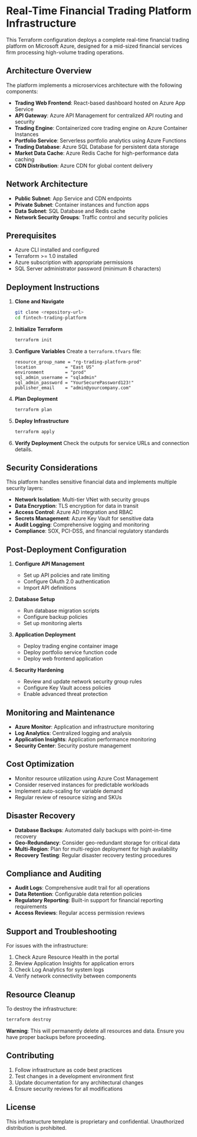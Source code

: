 # Real-Time Financial Trading Platform Infrastructure

This Terraform configuration deploys a complete real-time financial trading platform on Microsoft Azure, designed for a mid-sized financial services firm processing high-volume trading operations.

## Architecture Overview

The platform implements a microservices architecture with the following components:

- **Trading Web Frontend**: React-based dashboard hosted on Azure App Service
- **API Gateway**: Azure API Management for centralized API routing and security
- **Trading Engine**: Containerized core trading engine on Azure Container Instances
- **Portfolio Service**: Serverless portfolio analytics using Azure Functions
- **Trading Database**: Azure SQL Database for persistent data storage
- **Market Data Cache**: Azure Redis Cache for high-performance data caching
- **CDN Distribution**: Azure CDN for global content delivery

## Network Architecture

- **Public Subnet**: App Service and CDN endpoints
- **Private Subnet**: Container instances and function apps
- **Data Subnet**: SQL Database and Redis cache
- **Network Security Groups**: Traffic control and security policies

## Prerequisites

- Azure CLI installed and configured
- Terraform >= 1.0 installed
- Azure subscription with appropriate permissions
- SQL Server administrator password (minimum 8 characters)

## Deployment Instructions

1. **Clone and Navigate**
   ```bash
   git clone <repository-url>
   cd fintech-trading-platform
   ```

2. **Initialize Terraform**
   ```bash
   terraform init
   ```

3. **Configure Variables**
   Create a `terraform.tfvars` file:
   ```hcl
   resource_group_name = "rg-trading-platform-prod"
   location           = "East US"
   environment        = "prod"
   sql_admin_username = "sqladmin"
   sql_admin_password = "YourSecurePassword123!"
   publisher_email    = "admin@yourcompany.com"
   ```

4. **Plan Deployment**
   ```bash
   terraform plan
   ```

5. **Deploy Infrastructure**
   ```bash
   terraform apply
   ```

6. **Verify Deployment**
   Check the outputs for service URLs and connection details.

## Security Considerations

This platform handles sensitive financial data and implements multiple security layers:

- **Network Isolation**: Multi-tier VNet with security groups
- **Data Encryption**: TLS encryption for data in transit
- **Access Control**: Azure AD integration and RBAC
- **Secrets Management**: Azure Key Vault for sensitive data
- **Audit Logging**: Comprehensive logging and monitoring
- **Compliance**: SOX, PCI-DSS, and financial regulatory standards

## Post-Deployment Configuration

1. **Configure API Management**
   - Set up API policies and rate limiting
   - Configure OAuth 2.0 authentication
   - Import API definitions

2. **Database Setup**
   - Run database migration scripts
   - Configure backup policies
   - Set up monitoring alerts

3. **Application Deployment**
   - Deploy trading engine container image
   - Deploy portfolio service function code
   - Deploy web frontend application

4. **Security Hardening**
   - Review and update network security group rules
   - Configure Key Vault access policies
   - Enable advanced threat protection

## Monitoring and Maintenance

- **Azure Monitor**: Application and infrastructure monitoring
- **Log Analytics**: Centralized logging and analysis
- **Application Insights**: Application performance monitoring
- **Security Center**: Security posture management

## Cost Optimization

- Monitor resource utilization using Azure Cost Management
- Consider reserved instances for predictable workloads
- Implement auto-scaling for variable demand
- Regular review of resource sizing and SKUs

## Disaster Recovery

- **Database Backups**: Automated daily backups with point-in-time recovery
- **Geo-Redundancy**: Consider geo-redundant storage for critical data
- **Multi-Region**: Plan for multi-region deployment for high availability
- **Recovery Testing**: Regular disaster recovery testing procedures

## Compliance and Auditing

- **Audit Logs**: Comprehensive audit trail for all operations
- **Data Retention**: Configurable data retention policies
- **Regulatory Reporting**: Built-in support for financial reporting requirements
- **Access Reviews**: Regular access permission reviews

## Support and Troubleshooting

For issues with the infrastructure:

1. Check Azure Resource Health in the portal
2. Review Application Insights for application errors
3. Check Log Analytics for system logs
4. Verify network connectivity between components

## Resource Cleanup

To destroy the infrastructure:

```bash
terraform destroy
```

**Warning**: This will permanently delete all resources and data. Ensure you have proper backups before proceeding.

## Contributing

1. Follow infrastructure as code best practices
2. Test changes in a development environment first
3. Update documentation for any architectural changes
4. Ensure security reviews for all modifications

## License

This infrastructure template is proprietary and confidential. Unauthorized distribution is prohibited.